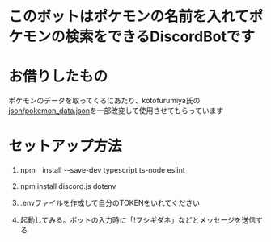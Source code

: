 # このボットはポケモンの名前を入れてポケモンの検索をできるDiscordBotです

# お借りしたもの
ポケモンのデータを取ってくるにあたり、kotofurumiya氏の
[json/pokemon_data.json](https://github.com/kotofurumiya/pokemon_data)を一部改変して使用させてもらっています

# セットアップ方法

1. npm　install --save-dev typescript ts-node eslint

2. npm install discord.js dotenv

3. .envファイルを作成して自分のTOKENをいれてください

4. 起動してみる。ボットの入力時に「!フシギダネ」などとメッセージを送信する
